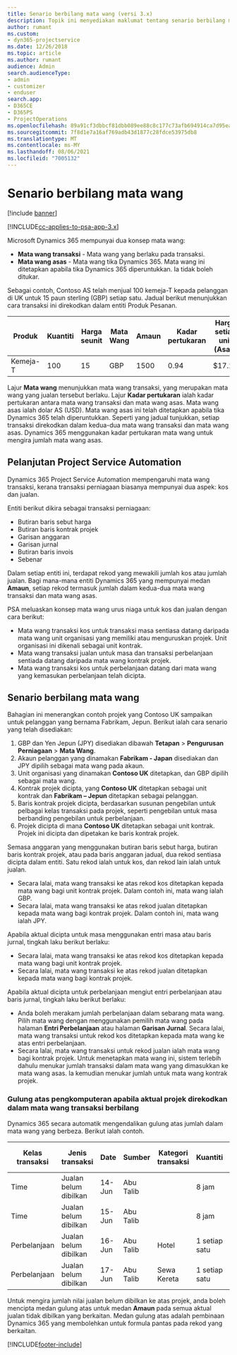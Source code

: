 ```yaml
---
title: Senario berbilang mata wang (versi 3.x)
description: Topik ini menyediakan maklumat tentang senario berbilang mata wang.
author: rumant
ms.custom:
- dyn365-projectservice
ms.date: 12/26/2018
ms.topic: article
ms.author: rumant
audience: Admin
search.audienceType:
- admin
- customizer
- enduser
search.app:
- D365CE
- D365PS
- ProjectOperations
ms.openlocfilehash: 89a91cf3dbbcf81dbb089ee88c8c177c73afb694914ca7d95eae96776d38abed
ms.sourcegitcommit: 7f8d1e7a16af769adb43d1877c28fdce53975db8
ms.translationtype: MT
ms.contentlocale: ms-MY
ms.lasthandoff: 08/06/2021
ms.locfileid: "7005132"
---
```

# <a name="multiple-currency-scenarios"></a>Senario berbilang mata wang

[!include [banner](../includes/psa-now-project-operations.md)]

[!INCLUDE[cc-applies-to-psa-app-3.x](../includes/cc-applies-to-psa-app-3x.md)]

Microsoft Dynamics 365 mempunyai dua konsep mata wang:

- **Mata wang transaksi** - Mata wang yang berlaku pada transaksi. 
- **Mata wang asas** - Mata wang tika Dynamics 365. Mata wang ini ditetapkan apabila tika Dynamics 365 diperuntukkan. Ia tidak boleh ditukar.

Sebagai contoh, Contoso AS telah menjual 100 kemeja-T kepada pelanggan di UK untuk 15 paun sterling (GBP) setiap satu. Jadual berikut menunjukkan cara transaksi ini direkodkan dalam entiti Produk Pesanan.

| Produk | Kuantiti | Harga seunit | Mata Wang | Amaun | Kadar pertukaran | Harga setiap unit (Asas)| Amaun (Asas)|
|---------|----------|----------------|----------|--------|---------------|----------------------|--------------|
| Kemeja-T | 100      | 15             | GBP      | 1500   | 0.94          | $17.25               | $1,725       |

Lajur **Mata wang** menunjukkan mata wang transaksi, yang merupakan mata wang yang jualan tersebut berlaku. Lajur **Kadar pertukaran** ialah kadar pertukaran antara mata wang transaksi dan mata wang asas. Mata wang asas ialah dolar AS (USD). Mata wang asas ini telah ditetapkan apabila tika Dynamics 365 telah diperuntukkan.
Seperti yang jadual tunjukkan, setiap transaksi direkodkan dalam kedua-dua mata wang transaksi dan mata wang asas. Dynamics 365 menggunakan kadar pertukaran mata wang untuk mengira jumlah mata wang asas.

## <a name="project-service-automation-extensions"></a>Pelanjutan Project Service Automation

Dynamics 365 Project Service Automation mempengaruhi mata wang transaksi, kerana transaksi perniagaan biasanya mempunyai dua aspek: kos dan jualan.

Entiti berikut dikira sebagai transaksi perniagaan:

- Butiran baris sebut harga
- Butiran baris kontrak projek
- Garisan anggaran
- Garisan jurnal
- Butiran baris invois
- Sebenar

Dalam setiap entiti ini, terdapat rekod yang mewakili jumlah kos atau jumlah jualan. Bagi mana-mana entiti Dynamics 365 yang mempunyai medan **Amaun**, setiap rekod termasuk jumlah dalam kedua-dua mata wang transaksi dan mata wang asas. 

PSA meluaskan konsep mata wang urus niaga untuk kos dan jualan dengan cara berikut:

- Mata wang transaksi kos untuk transaksi masa sentiasa datang daripada mata wang unit organisasi yang memiliki atau menguruskan projek. Unit organisasi ini dikenali sebagai unit kontrak.
- Mata wang transaksi jualan untuk masa dan transaksi perbelanjaan sentiada datang daripada mata wang kontrak projek.
- Mata wang transaksi kos untuk perbelanjaan datang dari mata wang yang kemasukan perbelanjaan telah dicipta.

## <a name="multiple-currency-scenario"></a>Senario berbilang mata wang

Bahagian ini menerangkan contoh projek yang Contoso UK sampaikan untuk pelanggan yang bernama Fabrikam, Jepun. Berikut ialah cara senario yang telah disediakan:

1. GBP dan Yen Jepun (JPY) disediakan dibawah **Tetapan** \> **Pengurusan Perniagaan** \> **Mata Wang**. 
2. Akaun pelanggan yang dinamakan **Fabrikam - Japan** disediakan dan JPY dipilih sebagai mata wang pada akaun.
3. Unit organisasi yang dinamakan **Contoso UK** ditetapkan, dan GBP dipilih sebagai mata wang.
4. Kontrak projek dicipta, yang **Contoso UK** ditetapkan sebagai unit kontrak dan **Fabrikam – Jepun** ditetapkan sebagai pelanggan.
5. Baris kontrak projek dicipta, berdasarkan susunan pengebilan untuk pelbagai kelas transaksi pada projek, seperti pengebilan untuk masa berbanding pengebilan untuk perbelanjaan.
6. Projek dicipta di mana **Contoso UK** ditetapkan sebagai unit kontrak. Projek ini dicipta dan dipetakan ke baris kontrak projek.


Semasa anggaran yang menggunakan butiran baris sebut harga, butiran baris kontrak projek, atau pada baris anggaran jadual, dua rekod sentiasa dicipta dalam entiti. Satu rekod ialah untuk kos, dan rekod lain ialah untuk jualan.

- Secara lalai, mata wang transaksi ke atas rekod kos ditetapkan kepada mata wang bagi unit kontrak projek. Dalam contoh ini, mata wang ialah GBP.
- Secara lalai, mata wang transaksi ke atas rekod jualan ditetapkan kepada mata wang bagi kontrak projek. Dalam contoh ini, mata wang ialah JPY.

Apabila aktual dicipta untuk masa menggunakan entri masa atau baris jurnal, tingkah laku berikut berlaku:

- Secara lalai, mata wang transaksi ke atas rekod kos ditetapkan kepada mata wang bagi unit kontrak projek.
- Secara lalai, mata wang transaksi ke atas rekod jualan ditetapkan kepada mata wang bagi kontrak projek.

Apabila aktual dicipta untuk perbelanjaan mengiut entri perbelanjaan atau baris jurnal, tingkah laku berikut berlaku:

- Anda boleh merakam jumlah perbelanjaan dalam sebarang mata wang. Pilih mata wang dengan menggunakan pemilih mata wang pada halaman **Entri Perbelanjaan** atau halaman **Garisan Jurnal**. Secara lalai, mata wang transaksi untuk rekod kos ditetapkan kepada mata wang ke atas entri perbelanjaan. 
- Secara lalai, mata wang transaksi untuk rekod jualan ialah mata wang bagi kontrak projek. Untuk menetapkan mata wang ini, sistem terlebih dahulu menukar jumlah transaksi dalam mata wang yang dimasukkan ke mata wang asas. Ia kemudian menukar jumlah untuk mata wang kontrak projek. 

### <a name="computing-roll-ups-when-project-actuals-are-recorded-in-multiple-transaction-currencies"></a>Gulung atas pengkomputeran apabila aktual projek direkodkan dalam mata wang transaksi berbilang

Dynamics 365 secara automatik mengendalikan gulung atas jumlah dalam mata wang yang berbeza. Berikut ialah contoh.

| Kelas transaksi | Jenis transaksi| Date   | Sumber | Kategori transaksi | Kuantiti | Harga unit | Amaun      | Kadar pertukaran | Amaun dalam asas |
|-------------------|------------------|--------|----------|----------------------|----------|--------------|-------------|---------------|----------------|
| Time              | Jualan belum dibilkan   | 14-Jun | Abu Talib  |                      | 8 jam    | 20,000 JPY    | 160,000 JPY | 123           | 1,300.81 USD    |
| Time              | Jualan belum dibilkan   | 15-Jun | Abu Talib  |                      | 8 jam    | 20,000 JPY    | 160,000 JPY | 123           | 1,300.81 USD    |
| Perbelanjaan           | Jualan belum dibilkan   | 16-Jun | Abu Talib  | Hotel                | 1 setiap satu     | 250 EUR      | 250 EUR     | 0.94          | 265.95 USD     |
| Perbelanjaan           | Jualan belum dibilkan   | 17-Jun | Abu Talib  | Sewa Kereta           | 1 setiap satu     | 150 EUR      | 150 EUR     | 0.94          | 159.57 USD     |

Untuk mengira jumlah nilai jualan belum dibilkan ke atas projek, anda boleh mencipta medan gulung atas untuk medan **Amaun** pada semua aktual jualan tidak dibilkan yang berkaitan. Medan gulung atas adalah pembinaan Dynamics 365 yang membolehkan untuk formula pantas pada rekod yang berkaitan.


[!INCLUDE[footer-include](../includes/footer-banner.md)]